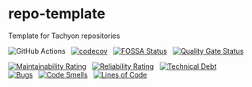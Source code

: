 # repo-template

Template for Tachyon repositories

![GitHub Actions](https://github.com/tachyon-computer/repo-template/actions/workflows/build_and_test.yml/badge.svg?branch=glamhoth-init-template) &nbsp;
[![codecov](https://codecov.io/gh/tachyon-computer/repo-template/branch/glamhoth-init-template/graph/badge.svg?token=17P7YFDXYU)](https://app.codecov.io/gh/tachyon-computer/repo-template) &nbsp;
[![FOSSA Status](https://app.fossa.com/api/projects/git%2Bgithub.com%2Ftachyon-computer%2Frepo-template.svg?type=shield)](https://app.fossa.com/projects/git%2Bgithub.com%2Ftachyon-computer%2Frepo-template?ref=badge_shield) &nbsp;
[![Quality Gate Status](https://sonarcloud.io/api/project_badges/measure?project=tachyon-computer_repo-template&metric=alert_status)](https://sonarcloud.io/summary/new_code?id=tachyon-computer_repo-template)  

[![Maintainability Rating](https://sonarcloud.io/api/project_badges/measure?project=tachyon-computer_repo-template&metric=sqale_rating)](https://sonarcloud.io/summary/new_code?id=tachyon-computer_repo-template) &nbsp;
[![Reliability Rating](https://sonarcloud.io/api/project_badges/measure?project=tachyon-computer_repo-template&metric=reliability_rating)](https://sonarcloud.io/summary/new_code?id=tachyon-computer_repo-template) &nbsp;
[![Technical Debt](https://sonarcloud.io/api/project_badges/measure?project=tachyon-computer_repo-template&metric=sqale_index)](https://sonarcloud.io/summary/new_code?id=tachyon-computer_repo-template)<br/>
[![Bugs](https://sonarcloud.io/api/project_badges/measure?project=tachyon-computer_repo-template&metric=bugs)](https://sonarcloud.io/summary/new_code?id=tachyon-computer_repo-template) &nbsp;
[![Code Smells](https://sonarcloud.io/api/project_badges/measure?project=tachyon-computer_repo-template&metric=code_smells)](https://sonarcloud.io/summary/new_code?id=tachyon-computer_repo-template) &nbsp;
[![Lines of Code](https://sonarcloud.io/api/project_badges/measure?project=tachyon-computer_repo-template&metric=ncloc)](https://sonarcloud.io/summary/new_code?id=tachyon-computer_repo-template)
